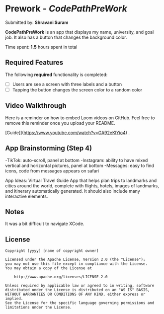 # Prework - *CodePathPreWork*

Submitted by: **Shravani Suram**

**CodePathPreWork** is an app that displays my name, university, and goal job. It also has a button that changes the background color.

Time spent: **1.5** hours spent in total

## Required Features

The following **required** functionality is completed:

- [ ] Users are see a screen with three labels and a button
- [ ] Tapping the button changes the screen color to a random color
 
## Video Walkthrough

Here is a reminder on how to embed Loom videos on GitHub. Feel free to remove this reminder once you upload your README. 

[Guide]](https://www.youtube.com/watch?v=GA92eKlYio4) .

## App Brainstorming (Step 4)
-TikTok: auto-scroll, panel at bottom
-Instagram: ability to have mixed vertical and horizontal pictures, panel at bottom
-Messages: easy to find icons, code from messages appears on safari

App Ideas:
Virtual Travel Guide App that helps plan trips to landmarks and cities around the world, complete with flights, hotels, images of landmarks, and itinerary automatically generated. It should also include many interactive elements.

## Notes

It was a bit difficult to navigate XCode.

## License

    Copyright [yyyy] [name of copyright owner]

    Licensed under the Apache License, Version 2.0 (the "License");
    you may not use this file except in compliance with the License.
    You may obtain a copy of the License at

        http://www.apache.org/licenses/LICENSE-2.0

    Unless required by applicable law or agreed to in writing, software
    distributed under the License is distributed on an "AS IS" BASIS,
    WITHOUT WARRANTIES OR CONDITIONS OF ANY KIND, either express or implied.
    See the License for the specific language governing permissions and
    limitations under the License.
